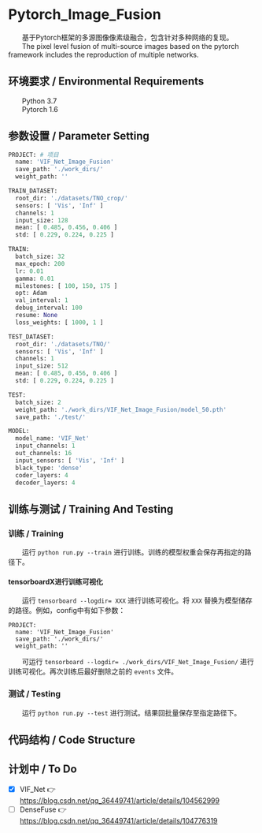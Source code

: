 # Pytorch_Image_Fusion  
&emsp;&emsp;基于Pytorch框架的多源图像像素级融合，包含针对多种网络的复现。  
&emsp;&emsp;The pixel level fusion of multi-source images based on the pytorch framework includes the reproduction of multiple networks.  
## 环境要求 / Environmental Requirements  
&emsp;&emsp;Python 3.7  
&emsp;&emsp;Pytorch 1.6  

## 参数设置 / Parameter Setting  
  
```python
PROJECT: # 项目
  name: 'VIF_Net_Image_Fusion'
  save_path: './work_dirs/'
  weight_path: ''

TRAIN_DATASET:
  root_dir: './datasets/TNO_crop/'
  sensors: [ 'Vis', 'Inf' ]
  channels: 1
  input_size: 128
  mean: [ 0.485, 0.456, 0.406 ]
  std: [ 0.229, 0.224, 0.225 ]

TRAIN:
  batch_size: 32
  max_epoch: 200
  lr: 0.01
  gamma: 0.01
  milestones: [ 100, 150, 175 ]
  opt: Adam
  val_interval: 1
  debug_interval: 100
  resume: None
  loss_weights: [ 1000, 1 ]

TEST_DATASET:
  root_dir: './datasets/TNO/'
  sensors: [ 'Vis', 'Inf' ]
  channels: 1
  input_size: 512
  mean: [ 0.485, 0.456, 0.406 ]
  std: [ 0.229, 0.224, 0.225 ]

TEST:
  batch_size: 2
  weight_path: './work_dirs/VIF_Net_Image_Fusion/model_50.pth'
  save_path: './test/'

MODEL:
  model_name: 'VIF_Net'
  input_channels: 1
  out_channels: 16
  input_sensors: [ 'Vis', 'Inf' ]
  black_type: 'dense'
  coder_layers: 4
  decoder_layers: 4

```  

## 训练与测试 / Training And Testing  
  
### 训练 / Training  
&emsp;&emsp;运行  ` python run.py --train `  进行训练。训练的模型权重会保存再指定的路径下。  

#### tensorboardX进行训练可视化  
&emsp;&emsp;运行  ` tensorboard --logdir= XXX `  进行训练可视化。将  ` XXX `  替换为模型储存的路径。例如，config中有如下参数：  
```
PROJECT:
  name: 'VIF_Net_Image_Fusion'
  save_path: './work_dirs/'
  weight_path: ''
```  
&emsp;&emsp;可运行  ` tensorboard --logdir= ./work_dirs/VIF_Net_Image_Fusion/ `  进行训练可视化。再次训练后最好删除之前的  ` events `  文件。  
### 测试 / Testing  
&emsp;&emsp;运行  ` python run.py --test `  进行测试。结果回批量保存至指定路径下。  

## 代码结构 / Code Structure  
  
## 计划中 / To Do  
 - [x] VIF_Net 👉 https://blog.csdn.net/qq_36449741/article/details/104562999  
 - [ ] DenseFuse 👉 https://blog.csdn.net/qq_36449741/article/details/104776319  
